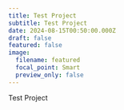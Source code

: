 ```yaml
---
title: Test Project
subtitle: Test Project
date: 2024-08-15T00:50:00.000Z
draft: false
featured: false
image:
  filename: featured
  focal_point: Smart
  preview_only: false
---
```

Test Project
